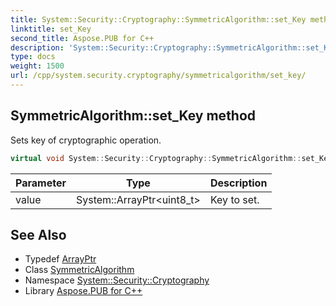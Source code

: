```yaml
---
title: System::Security::Cryptography::SymmetricAlgorithm::set_Key method
linktitle: set_Key
second_title: Aspose.PUB for C++
description: 'System::Security::Cryptography::SymmetricAlgorithm::set_Key method. Sets key of cryptographic operation in C++.'
type: docs
weight: 1500
url: /cpp/system.security.cryptography/symmetricalgorithm/set_key/
---
```

## SymmetricAlgorithm::set_Key method


Sets key of cryptographic operation.

```cpp
virtual void System::Security::Cryptography::SymmetricAlgorithm::set_Key(System::ArrayPtr<uint8_t> value)
```


| Parameter | Type | Description |
| --- | --- | --- |
| value | System::ArrayPtr\<uint8_t\> | Key to set. |

## See Also

* Typedef [ArrayPtr](../../../system/arrayptr/)
* Class [SymmetricAlgorithm](../)
* Namespace [System::Security::Cryptography](../../)
* Library [Aspose.PUB for C++](../../../)
